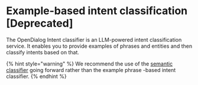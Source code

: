 # Example-based intent classification \[Deprecated]

The OpenDialog Intent classifier is an LLM-powered intent classification service. It enables you to provide examples of phrases and entities and then classify intents based on that.&#x20;

{% hint style="warning" %}
We recommend the use of the [semantic classifier](semantic-intent-classifier/) going forward rather than the example phrase -based intent classifier.&#x20;
{% endhint %}
